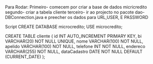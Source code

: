 Para Rodar:
Primeiro- comecem por criar a base de dados micricredito
segundo- criar a tabela cliente
terceiro- ir ao projecto no pacote dao-DBConnection.java e preecher os dados para URL,USER, E PASSWORD

Script
CREATE DATABASE microcredito;
USE microcredito;

CREATE TABLE cliente (
    id INT AUTO_INCREMENT PRIMARY KEY,
    bi VARCHAR(20) NOT NULL UNIQUE,
    nome VARCHAR(100) NOT NULL,
    apelido VARCHAR(100) NOT NULL,
    telefone INT NOT NULL,
    endereco VARCHAR(255) NOT NULL,
    dataCadastro DATE NOT NULL DEFAULT (CURRENT_DATE)
);
